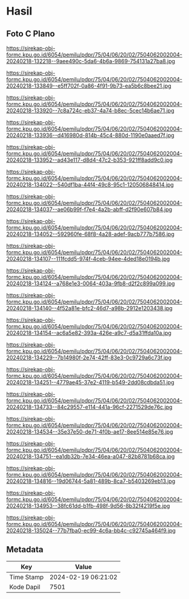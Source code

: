 # Hasil

## Foto C Plano

https://sirekap-obj-formc.kpu.go.id/6054/pemilu/pdpr/75/04/06/20/02/7504062002004-20240218-132218--9aee490c-5da6-4b6a-9869-754131a27ba8.jpg

https://sirekap-obj-formc.kpu.go.id/6054/pemilu/pdpr/75/04/06/20/02/7504062002004-20240218-133849--e5ff702f-0a86-4f91-9b73-ea5b6c8bee21.jpg

https://sirekap-obj-formc.kpu.go.id/6054/pemilu/pdpr/75/04/06/20/02/7504062002004-20240218-133920--7c8a724c-eb37-4a74-b8ec-5cec14b6ae71.jpg

https://sirekap-obj-formc.kpu.go.id/6054/pemilu/pdpr/75/04/06/20/02/7504062002004-20240218-133936--d416980d-814b-45c4-880d-1190e0aaed7f.jpg

https://sirekap-obj-formc.kpu.go.id/6054/pemilu/pdpr/75/04/06/20/02/7504062002004-20240218-133952--ad43e117-d8d4-47c2-b353-921ff8add9c0.jpg

https://sirekap-obj-formc.kpu.go.id/6054/pemilu/pdpr/75/04/06/20/02/7504062002004-20240218-134022--540df1ba-44f4-49c8-95c1-120506848414.jpg

https://sirekap-obj-formc.kpu.go.id/6054/pemilu/pdpr/75/04/06/20/02/7504062002004-20240218-134037--ae06b99f-f7e4-4a2b-abff-d2f90e607b84.jpg

https://sirekap-obj-formc.kpu.go.id/6054/pemilu/pdpr/75/04/06/20/02/7504062002004-20240218-134052--592960fe-68f8-4a28-adef-9acb777b7586.jpg

https://sirekap-obj-formc.kpu.go.id/6054/pemilu/pdpr/75/04/06/20/02/7504062002004-20240218-134107--111fcdd5-974f-4ceb-94ee-4ded18e0194b.jpg

https://sirekap-obj-formc.kpu.go.id/6054/pemilu/pdpr/75/04/06/20/02/7504062002004-20240218-134124--a768e1e3-0064-403a-9fb8-d2f2c899a099.jpg

https://sirekap-obj-formc.kpu.go.id/6054/pemilu/pdpr/75/04/06/20/02/7504062002004-20240218-134140--4f52a81e-bfc2-46d7-a98b-2912e1203438.jpg

https://sirekap-obj-formc.kpu.go.id/6054/pemilu/pdpr/75/04/06/20/02/7504062002004-20240218-134154--ac6a5e82-393a-426e-a9c7-d5a31ffda10a.jpg

https://sirekap-obj-formc.kpu.go.id/6054/pemilu/pdpr/75/04/06/20/02/7504062002004-20240218-134229--7b14980f-2e74-42ff-83e3-0c9729a6c73f.jpg

https://sirekap-obj-formc.kpu.go.id/6054/pemilu/pdpr/75/04/06/20/02/7504062002004-20240218-134251--4779ae45-37e2-4119-b549-2dd08cdbda51.jpg

https://sirekap-obj-formc.kpu.go.id/6054/pemilu/pdpr/75/04/06/20/02/7504062002004-20240218-134733--84c29557-e114-441a-96cf-2271529de76c.jpg

https://sirekap-obj-formc.kpu.go.id/6054/pemilu/pdpr/75/04/06/20/02/7504062002004-20240218-134534--35e37e50-de71-4f0b-ae17-8ee514e85e76.jpg

https://sirekap-obj-formc.kpu.go.id/6054/pemilu/pdpr/75/04/06/20/02/7504062002004-20240218-134751--ea1db32b-7e34-46ea-a047-82b8781b68ca.jpg

https://sirekap-obj-formc.kpu.go.id/6054/pemilu/pdpr/75/04/06/20/02/7504062002004-20240218-134816--19d06744-5a81-489b-8ca7-b5403269eb13.jpg

https://sirekap-obj-formc.kpu.go.id/6054/pemilu/pdpr/75/04/06/20/02/7504062002004-20240218-134953--38fc61dd-b1fb-498f-9d56-8b32f4219f5e.jpg

https://sirekap-obj-formc.kpu.go.id/6054/pemilu/pdpr/75/04/06/20/02/7504062002004-20240218-135024--77b7fba0-ec99-4c6a-bb4c-c92745a464f9.jpg


## Metadata

| Key        | Value               |
| ---------- | ------------------- |
| Time Stamp | 2024-02-19 06:21:02 |
| Kode Dapil | 7501                |



